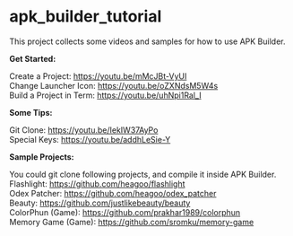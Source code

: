 # apk_builder_tutorial
This project collects some videos and samples for how to use APK Builder.

**Get Started:**
  
Create a Project:
https://youtu.be/mMcJBt-VyUI  
Change Launcher Icon:
https://youtu.be/oZXNdsM5W4s  
Build a Project in Term:
https://youtu.be/uhNpi1Ral_I

**Some Tips:**

Git Clone:
https://youtu.be/IekIW37AyPo  
Special Keys:
https://youtu.be/addhLeSie-Y  

**Sample Projects:**

You could git clone following projects, and compile it inside APK Builder.  
Flashlight:
https://github.com/heagoo/flashlight  
Odex Patcher:
https://github.com/heagoo/odex_patcher  
Beauty:
https://github.com/justlikebeauty/beauty  
ColorPhun (Game):
https://github.com/prakhar1989/colorphun  
Memory Game (Game):
https://github.com/sromku/memory-game  
